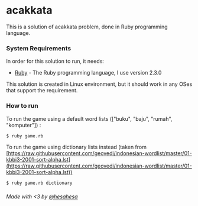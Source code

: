 
# acakkata

This is a solution of acakkata problem, done in Ruby programming language.

### System Requirements

In order for this solution to run, it needs:

* [Ruby] - The Ruby programming language, I use version 2.3.0

This solution is created in Linux environment, but it should work in any OSes that support the requirement.

### How to run

To run the game using a default word lists (["buku", "baju", "rumah", "komputer"]) :
```sh
$ ruby game.rb
```
To run the game using dictionary lists instead (taken from [https://raw.githubusercontent.com/geovedi/indonesian-wordlist/master/01-kbbi3-2001-sort-alpha.lst](https://raw.githubusercontent.com/geovedi/indonesian-wordlist/master/01-kbbi3-2001-sort-alpha.lst))
```sh
$ ruby game.rb dictionary
```

###### Made with <3 by [@hesahesa]

[Ruby]: <https://www.ruby-lang.org/en/>
[@hesahesa]: <http://prahesa.id>
